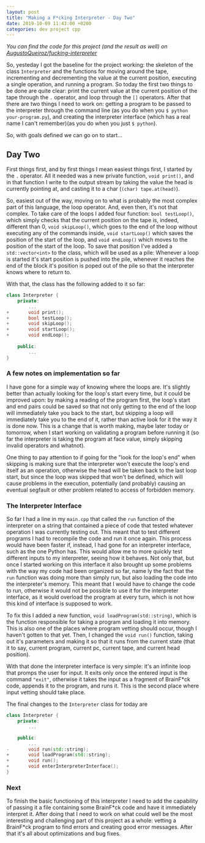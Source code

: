 ```yaml
---
layout: post
title: "Making a F*cking Interpreter - Day Two"
date: 2019-10-09 11:43:00 +0200
categories: dev project cpp
---
```


*You can find the code for this project (and the result as well) on [AugustoQueiroz/fucking-interpreter](https://github.com/AugustoQueiroz/fucking-interpreter)*

So, yesteday I got the baseline for the project working: the skeleton of the class `Interpreter` and the functions for moving around the tape, incrementing and decrementing the value at the current position, executing a single operation, and running a program. So today the first two things to be done are quite clear: print the current value at the current position of the tape through the `.` operator, and loop through the `[]` operators. After that there are two things I need to work on: getting a program to be passed to the interpreter through the command line (as you do when you `$ python your-program.py`), and creating the interpreter interface (which has a real name I can't remember)(as you do when you just `$ python`).

So, with goals defined we can go on to start...

## Day Two

First things first, and by first things I mean easiest things first, I started by the `.` operator. All it needed was a new private function, `void print()`, and in that function I write to the output stream by taking the value the head is currently pointing at, and casting it to a char (`(char) tape.at(head)`).

So, easiest out of the way, moving on to what is probably the most complex part of this language, the loop operator. And, even then, it's not that complex. To take care of the loops I added four function: `bool testLoop()`, which simply checks that the current position on the tape is, indeed, different than 0, `void skipLoop()`, which goes to the end of the loop without executing any of the commands inside, `void startLoop()` which saves the position of the start of the loop, and `void endLoop()` which moves to the position of the start of the loop. To save that position I've added a `std::vector<int>` to the class, which will be used as a pile: Whenever a loop is started it's start position is pushed into the pile, whenever it reaches the end of the block it's position is poped out of the pile so that the interpreter knows where to return to.

With that, the class has the following added to it so far:

```cpp
class Interpreter {
    private:
        ...
+       void print();
+       bool testLoop();
+       void skipLoop();
+       void startLoop();
+       void endLoop();
    
    public:
        ...
}
```

### A few notes on implementation so far

I have gone for a simple way of knowing where the loops are. It's slightly better than actually looking for the loop's start every time, but it could be improved upon: by making a reading of the program first, the loop's start and end pairs could be saved so that not only getting to the end of the loop will immediately take you back to the start, but skipping a loop will immediately take you to the end of it, rather than active look for it the way it is done now. This is a change that is worth making, maybe later today or tomorrow, when I start working on validating a program before running it (so far the interpreter is taking the program at face value, simply skipping invalid operators and whatnot).

One thing to pay attention to if going for the "look for the loop's end" when skipping is making sure that the interpreter won't execute the loop's end itself as an operation, otherwise the head will be taken back to the last loop start, but since the loop was skipped that won't be defined, which will cause problems in the execution, potentially (and probably) causing an eventual segfault or other problem related to access of forbidden memory.

### The Interpreter Interface

So far I had a line in my `main.cpp` that called the `run` function of the interpreter on a string that contained a piece of code that tested whatever operation I was currently testing out. This meant that to test different programs I had to recompile the code and run it once again. This process would have been faster if, instead, I had gone for an interpreter interface, such as the one Python has. This would allow me to more quickly test different inputs to my interpreter, seeing how it behaves. Not only that, but once I started working on this interface it also brought up some problems with the way my code had been organized so far, name ly the fact that the `run` function was doing more than simply run, but also loading the code into the interpreter's memory. This meant that I would have to change the code to run, otherwise it would not be possible to use it for the interpreter interface, as it would overload the program at every turn, which is not how this kind of interface is supposed to work.

To fix this I added a new function, `void loadProgram(std::string)`, which is the function responsible for taking a program and loading it into memory. This is also one of the places where program vetting should occur, though I haven't gotten to that yet. Then, I changed the `void run()` function, taking out it's parameters and making it so that it runs from the current state (that it to say, current program, current pc, current tape, and current head position).

With that done the interpreter interface is very simple: it's an infinite loop that promps the user for input. It exits only once the entered input is the command `"exit"`, otherwise it takes the input as a fragment of BrainF\*ck code, appends it to the program, and runs it. This is the second place where input vetting should take place.

The final changes to the `Interpreter` class for today are

```cpp
class Interpreter {
    private:
        ...

    public:
        ...
-       void run(std::string);
+       void loadProgram(std::string);
+       void run();
+       void enterInterpreterInterface();
}
```

### Next

To finish the basic functioning of this interpreter I need to add the capability of passing it a file containing some BrainF\*ck code and have it immediately interpret it. After doing that I need to work on what could well be the most interesting and challenging part of this project as a whole: vetting a BrainF\*ck program to find errors and creating good error messages. After that it's all about optimizations and bug fixes.
